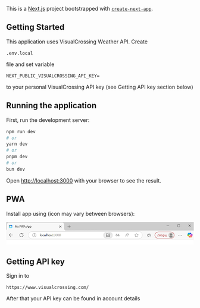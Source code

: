 This is a [Next.js](https://nextjs.org) project bootstrapped with [`create-next-app`](https://nextjs.org/docs/app/api-reference/cli/create-next-app).

## Getting Started

This application uses VisualCrossing Weather API. Create
```
.env.local
```
file and set variable
```
NEXT_PUBLIC_VISUALCROSSING_API_KEY=
```
to your personal VisualCrossing API key (see Getting API key section below)

## Running the application

First, run the development server:

```bash
npm run dev
# or
yarn dev
# or
pnpm dev
# or
bun dev
```

Open [http://localhost:3000](http://localhost:3000) with your browser to see the result.

## PWA

Install app using (icon may vary between browsers):

![alt text](image-1.png)

## Getting API key 

Sign in to 
```
https://www.visualcrossing.com/
```
After that your API key can be found in account details

